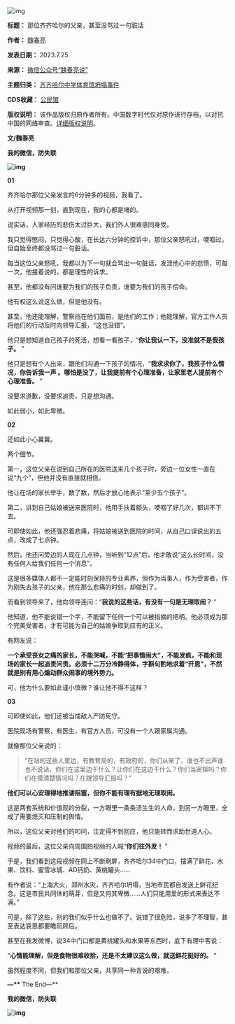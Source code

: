 ![img](https://chinadigitaltimes.net/chinese/files/2023/07/post-698584-64c058bf9a787.)




**标题：** 那位齐齐哈尔的父亲，甚至没骂过一句脏话  

**作者：** [魏春亮](https://chinadigitaltimes.net/space/魏春亮)  

**发表日期：** 2023.7.25  

**来源：** [微信公众号“魏春亮说”](https://mp.weixin.qq.com/s/cJ_FTlBHPn2Yhpjl2Yxkow)  

**主题归类：** [齐齐哈尔中学体育馆坍塌事件](https://chinadigitaltimes.net/space/齐齐哈尔中学体育馆坍塌事件)  

**CDS收藏：** [公民馆](https://chinadigitaltimes.net/space/%E5%85%AC%E6%B0%91%E9%A6%86)  

**版权说明：** 该作品版权归原作者所有。中国数字时代仅对原作进行存档，以对抗中国的网络审查。[详细版权说明](https://chinadigitaltimes.net/chinese/copyright)。


**文/魏春亮** 


**我的微信，防失联** 


**![img](https://chinadigitaltimes.net/chinese/files/2023/07/post-698584-64c058bfa55ea.png)** 


**01** 


齐齐哈尔那位父亲发言的6分钟多的视频，我看了。


从打开视频那一刻，直到现在，我的心都是堵的。


说实话，人家经历的悲伤太过巨大，我们外人很难感同身受。


我只觉得憋闷，只觉得心酸，在长达六分钟的控诉中，那位父亲怒吼过，哽咽过，但自始至终都没骂过一句脏话。


每当这位父亲怒吼，我都以为下一句就会骂出一句脏话，发泄他心中的悲愤，可每一次，他接着说的，都是理性的诉求。


甚至，他都没有问谁要为我们的孩子负责，谁要为我们的孩子偿命。


他有权这么说这么做，但是他没有。


甚至，他还能理解，警察挡在他们面前，是他们的工作；他能理解，官方工作人员将他们的行动及时向领导汇报，“这也没错”。


他只是想知道自己孩子的死活，想看一看孩子，“**你让我认一下，没准就不是我孩子。** ”


他只是想有个人出来，跟他们沟通一下孩子的情况，“**我求求你了，我孩子什么情况，你告诉我一声 。哪怕是没了，让我提前有个心理准备，让家里老人提前有个心理准备。** ”


没要求道歉，没要求追责，只是想沟通。


如此弱小，如此卑微。


**02** 


还如此小心翼翼。


两个细节。


第一，这位父亲在说到自己所在的医院送来几个孩子时，旁边一位女性一直在说“九个”，但他并没有直接就相信。


他让在场的家长举手，数了数，然后才放心地表示“至少五个孩子”。


第二，讲到自己姑娘被送来医院时，他用手扶着额头，哽咽了好几次，都讲不下去。


可即使如此，他还强忍着悲痛，将姑娘被送到医院的时间，从自己口误说出的五点，改成了七点钟。


然后，他还问旁边的人现在几点钟，当听到“12点”后，他才敢说“这么长时间，没有任何人给我们任何一个消息”。


这是很多媒体人都不一定能时刻保持的专业素养，但作为当事人，作为受害者，作为刚失去孩子的父亲，他在那么悲痛的时刻，却做到了。


而看到领导来了，他向领导连问：“**我说的这些话，有没有一句是无理取闹？** ”


他知道，他不能说错一个字，不能留下任何一个可以被指摘的把柄。他必须成为那个完美受害者，才有可能为自己的姑娘争取到应有的正义。


有网友说：


**一个承受丧女之痛的家长，不能哭喊，不能“把事情闹大”，不能发疯，不能和现场的家长一起追责问责。必须十二万分冷静得体，字斟句酌地求着“开恩”，不然就是别有用心煽动群众闹事的境外势力。** 


可，他为什么要如此谨小慎微？谁让他不得不这样？


**03** 


可即使如此，他们还被当成敌人严防死守。


医院现场有警察，有医生，有官方人员，可没有一个人跟家属沟通。


就像那位父亲说的：



> 
> “在站的这些人里边，有教育局的，有政府的，你们从来了，谁也不出声谁也不说话，你们在这里边干什么？让你们在这边干什么？你们当密探吗？你们在摸清楚情况吗？在跟领导汇报吗？”
> 
> 
> 


**他们可以心安理得地推诿阻塞，但你不能有理有据地无理取闹。** 


这是两套系统和价值观的分裂，一方眼里一条条活生生的人命，到另一方眼里，全成了需要熄灭和压制的舆情。


所以，这位父亲对他们的叩问，注定得不到回应，他只能转而求助世道人心。


视频的最后，这位父亲向周围拍视频的人喊“**你们往外发！** ”


于是，我们看到这段视频在网上不断刷屏，齐齐哈尔34中门口，摆满了鲜花、水果、饮料、蜜雪冰城、AD钙奶、黄桃罐头……


有作者说：“上海大火，郑州水灾，齐齐哈尔坍塌，当地市民都自发送上鲜花纪念。这是市民共同体的萌芽，但是又何其卑微……人们只能用爱的形式来表达不满。”


可是，除了这些，别的我们似乎什么也做不了。说错了很危险，说多了不理智，甚至表达哀思都要瞻前顾后。


甚至在我发微博，说34中门口都是黄桃罐头和水果等东西时，底下有理中客说：


“**心情能理解，但是食物很难收拾，还是不太建议这么做，就送鲜花挺好的。** ”


虽然程度不同，但我们和那位父亲，共享同一种言说的艰难。


**—\*\*** The End—\*\*


**我的微信，防失联** 


**![img](https://chinadigitaltimes.net/chinese/files/2023/07/post-698584-64c058bfa55ea.png)** 

